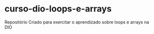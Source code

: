 # curso-dio-loops-e-arrays
Repositório Criado para exercitar o aprendizado sobre loops e arrays na DIO
